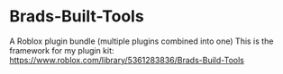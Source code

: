 # Brads-Built-Tools
A Roblox plugin bundle (multiple plugins combined into one)
This is the framework for my plugin kit: 
https://www.roblox.com/library/5361283836/Brads-Build-Tools
